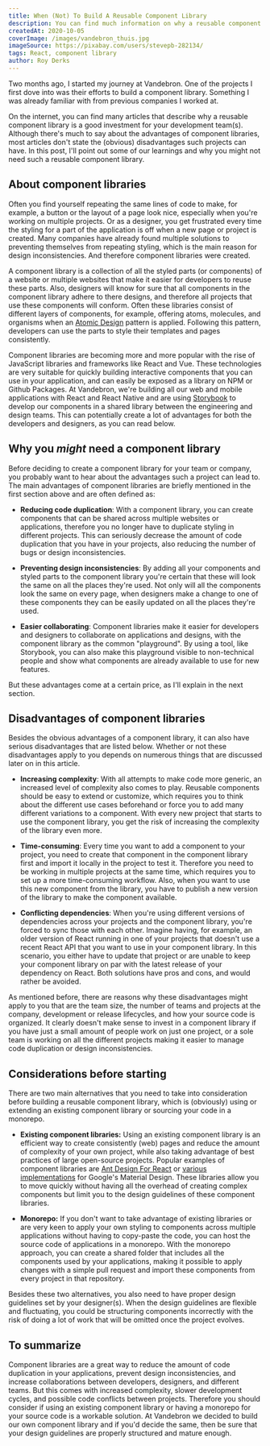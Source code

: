 ```yaml
---
title: When (Not) To Build A Reusable Component Library
description: You can find much information on why a reusable component library is a good investment, but most articles don't state the (obvious) disadvantages such projects can have.
createdAt: 2020-10-05
coverImage: /images/vandebron_thuis.jpg
imageSource: https://pixabay.com/users/stevepb-282134/
tags: React, component library
author: Roy Derks
---
```


Two months ago, I started my journey at Vandebron. One of the projects I first dove into was their efforts to build a component library. Something I was already familiar with from previous companies I worked at. 

On the internet, you can find many articles that describe why a reusable component library is a good investment for your development team(s). Although there's much to say about the advantages of component libraries, most articles don't state the (obvious) disadvantages such projects can have. In this post, I'll point out some of our learnings and why you might not need such a reusable component library.

## About component libraries

Often you find yourself repeating the same lines of code to make, for example, a button or the layout of a page look nice, especially when you're working on multiple projects. Or as a designer, you get frustrated every time the styling for a part of the application is off when a new page or project is created. Many companies have already found multiple solutions to preventing themselves from repeating styling, which is the main reason for design inconsistencies. And therefore component libraries were created.

A component library is a collection of all the styled parts (or components) of a website or multiple websites that make it easier for developers to reuse these parts. Also, designers will know for sure that all components in the component library adhere to there designs, and therefore all projects that use these components will conform. Often these libraries consist of different layers of components, for example, offering atoms, molecules, and organisms when an [Atomic Design](https://bradfrost.com/blog/post/atomic-web-design/) pattern is applied. Following this pattern, developers can use the parts to style their templates and pages consistently.

Component libraries are becoming more and more popular with the rise of JavaScript libraries and frameworks like React and Vue. These technologies are very suitable for quickly building interactive components that you can use in your application, and can easily be exposed as a library on NPM or Github Packages. At Vandebron, we're building all our web and mobile applications with React and React Native and are using [Storybook](https://storybook.js.org/) to develop our components in a shared library between the engineering and design teams. This can potentially create a lot of advantages for both the developers and designers, as you can read below.

## Why you *might* need a component library

Before deciding to create a component library for your team or company, you probably want to hear about the advantages such a project can lead to. The main advantages of component libraries are briefly mentioned in the first section above and are often defined as:

- **Reducing code duplication**: With a component library, you can create components that can be shared across multiple websites or applications, therefore you no longer have to duplicate styling in different projects. This can seriously decrease the amount of code duplication that you have in your projects, also reducing the number of bugs or design inconsistencies.

- **Preventing design inconsistencies**: By adding all your components and styled parts to the component library you're certain that these will look the same on all the places they're used. Not only will all the components look the same on every page, when designers make a change to one of these components they can be easily updated on all the places they're used.

- **Easier collaborating**: Component libraries make it easier for developers and designers to collaborate on applications and designs, with the component library as the common "playground". By using a tool, like Storybook, you can also make this playground visible to non-technical people and show what components are already available to use for new features.

But these advantages come at a certain price, as I'll explain in the next section.

## Disadvantages of component libraries

Besides the obvious advantages of a component library, it can also have serious disadvantages that are listed below. Whether or not these disadvantages apply to you depends on numerous things that are discussed later on in this article.

- **Increasing complexity**: With all attempts to make code more generic,  an increased level of complexity also comes to play. Reusable components should be easy to extend or customize, which requires you to think about the different use cases beforehand or force you to add many different variations to a component. With every new project that starts to use the component library, you get the risk of increasing the complexity of the library even more.

- **Time-consuming**: Every time you want to add a component to your project, you need to create that component in the component library first and import it locally in the project to test it. Therefore you need to be working in multiple projects at the same time, which requires you to set up a more time-consuming workflow. Also, when you want to use this new component from the library, you have to publish a new version of the library to make the component available.

- **Conflicting dependencies**: When you're using different versions of dependencies across your projects and the component library, you're forced to sync those with each other. Imagine having, for example, an older version of React running in one of your projects that doesn't use a recent React API that you want to use in your component library. In this scenario, you either have to update that project or are unable to keep your component library on par with the latest release of your dependency on React. Both solutions have pros and cons, and would rather be avoided.

As mentioned before, there are reasons why these disadvantages might apply to you that are the team size, the number of teams and projects at the company, development or release lifecycles, and how your source code is organized. It clearly doesn't make sense to invest in a component library if you have just a small amount of people work on just one project, or a sole team is working on all the different projects making it easier to manage code duplication or design inconsistencies.

## Considerations before starting

There are two main alternatives that you need to take into consideration before building a reusable component library, which is (obviously) using or extending an existing component library or sourcing your code in a monorepo. 

- **Existing component libraries:** Using an existing component library is an efficient way to create consistently (web) pages and reduce the amount of complexity of your own project, while also taking advantage of best practices of large open-source projects. Popular examples of component libraries are [Ant Design For React](https://ant.design/docs/react/introduce) or [various implementations](https://material.io/develop) for Google's Material Design. These libraries allow you to move quickly without having all the overhead of creating complex components but limit you to the design guidelines of these component libraries.

- **Monorepo:** If you don't want to take advantage of existing libraries or are very keen to apply your own styling to components across multiple applications without having to copy-paste the code, you can host the source code of applications in a monorepo. With the monorepo approach, you can create a shared folder that includes all the components used by your applications, making it possible to apply changes with a simple pull request and import these components from every project in that repository.

Besides these two alternatives, you also need to have proper design guidelines set by your designer(s). When the design guidelines are flexible and fluctuating, you could be structuring components incorrectly with the risk of doing a lot of work that will be omitted once the project evolves.

## To summarize

Component libraries are a great way to reduce the amount of code duplication in your applications, prevent design inconsistencies, and increase collaborations between developers, designers, and different teams. But this comes with increased complexity, slower development cycles, and possible code conflicts between projects. Therefore you should consider if using an existing component library or having a monorepo for your source code is a workable solution. At Vandebron we decided to build our own component library and if you'd decide the same, then be sure that your design guidelines are properly structured and mature enough.

